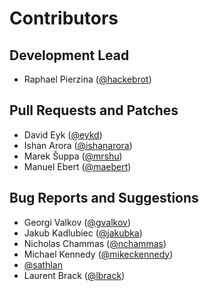 # Contributors

## Development Lead

* Raphael Pierzina ([@hackebrot](https://github.com/hackebrot))

## Pull Requests and Patches

* David Eyk ([@eykd](https://github.com/eykd))
* Ishan Arora ([@ishanarora](https://github.com/ishanarora))
* Marek Šuppa ([@mrshu](https://github.com/mrshu))
* Manuel Ebert ([@maebert](https://github.com/maebert))

## Bug Reports and Suggestions

* Georgi Valkov ([@gvalkov](https://github.com/gvalkov))
* Jakub Kadlubiec ([@jakubka](https://github.com/jakubka))
* Nicholas Chammas ([@nchammas](https://github.com/nchammas))
* Michael Kennedy ([@mikeckennedy](https://github.com/mikeckennedy))
* [@sathlan](https://github.com/sathlan)
* Laurent Brack ([@lbrack](https://github.com/lbrack))

